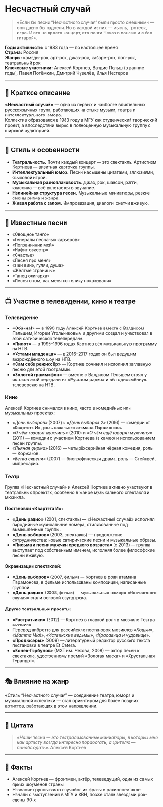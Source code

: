 # Несчастный случай

> «Если бы песни “Несчастного случая” были просто смешными — они давно бы надоели. Но в каждой из них — мысль, гротеск, игра. И это не просто концерт, это почти Чехов в панаме и с бас-гитарой».

**Годы активности:** с 1983 года — по настоящее время  
**Страна:** Россия  
**Жанры:** камеди-рок, арт-рок, джаз-рок, кабаре-рок, поп-рок, театральный рок  
**Ключевые участники:** Алексей Кортнев, Валдис Пельш (в ранние годы), Павел Потёмкин, Дмитрий Чувелёв, Илья Нестеров

---

## 📖 Краткое описание

**«Несчастный случай»** — одна из первых и наиболее влиятельных русскоязычных групп, работающих на стыке музыки, театра и интеллектуального юмора.  
Коллектив образовался в 1983 году в МГУ как студенческий творческий проект, а впоследствии вырос в полноценную музыкальную группу с широкой аудиторией.

---

## 🧠 Стиль и особенности

- **Театральность.** Почти каждый концерт — это спектакль. Артистизм Кортнева — визитная карточка группы.  
- **Интеллектуальный юмор.** Песни насыщены цитатами, аллюзиями, языковой игрой.  
- **Музыкальная разноплановость.** Джаз, рок, шансон, рэгги, классика — всё вплетается в звучание.  
- **Нелинейная структура песен.** Музыкальные миниатюры, резкие смены ритма и жанра.  
- **Живая работа с залом.** Импровизация, диалоги, скетчи вживую.

---

## 🎵 Известные песни

- «Овощное танго»  
- «Генералы песчаных карьеров»  
- «Пограничник мой»  
- «Нафиг оркестр»  
- «Счастье»  
- «Песня про меня»  
- «Пей вино, гуляй, душа»  
- «Жёлтые страницы»  
- «Танец олигарха»  
- «Песня о том, как меня по телику показывали»

---

## 📺 Участие в телевидении, кино и театре

### Телевидение

- **«Оба-на!»** — в 1990 году Алексей Кортнев вместе с Валдисом Пельшем, Игорем Угольниковым и другими создал и участвовал в этой сатирической телепередаче.  
- **«Пилот»** — в 1995–1996 годах Кортнев вёл музыкальную программу на НТВ.  
- **«Устами младенца»** — в 2016–2017 годах он был ведущим возрождённого шоу на НТВ.  
- **«Сам себе режиссёр»** — Кортнев сочинил и исполнил заглавную песню для этой программы.  
- **«Золотой граммофон»** — вместе с Валдисом Пельшем стоял у истоков этой передачи на «Русском радио» и вёл одноимённую телеверсию на НТВ.  

### Кино

Алексей Кортнев снимался в кино, часто в комедийных или музыкальных проектах:

- *«День выборов»* (2007) и *«День выборов 2»* (2016) — комедии от «Квартета И», роль казачьего атамана Парамонова.  
- *«О чём говорят мужчины»* (2010) и *«О чём ещё говорят мужчины»* (2011) — комедии с участием Кортнева (в камео) и использованием песен группы.  
- *«Пьяная фирма»* (2016) — четырёхсерийная чёрная комедия, роль — Коржаков.  
- *«Ветка сирени»* (2007) — биографическая драма, роль — Стейнвей, импресарио.  

### Театр

Группа «Несчастный случай» и Алексей Кортнев активно участвуют в театральных проектах, особенно в жанре музыкального спектакля и мюзикла.

#### Постановки «Квартета И»:

- **«День радио»** (2001, спектакль) — «Несчастный случай» исполнял пародийные музыкальные номера, стилизованные под вымышленные группы.  
- **«День выборов»** (2003, спектакль) — продолжение сотрудничества: новые сатирические песни и музыкальные образы.  
- **«Письма и песни мужчин среднего возраста»** (с 2013) — группа выступает под собственным именем, исполняя более философские песни вживую.  

#### Экранизации спектаклей:

- **«День выборов»** (2007, фильм) — Кортнев в роли атамана Парамонова, в фильме использованы композиции, написанные группой.  
- **«День радио»** (2008, фильм) — музыкальные номера «Несчастного случая» стали основой саундтрека.  

#### Другие театральные проекты:

- **«Растратчики»** (2012) — Кортнев в главной роли в мюзикле Театра мюзикла.  
- Перевод либретто для российских постановок мюзиклов *«Кошки»*, *«Mamma Mia!»*, *«Иствикские ведьмы»*, *«Красавица и чудовище»*.  
- **«Продюсеры»** (2009) — литературный редактор русского текста постановки в театре Et Cetera.  
- **«Конёк-Горбунок»** (МХТ им. Чехова, 2008) — автор песен к спектаклю, удостоенному премий «Золотая маска» и «Хрустальная Турандот».

---

## 🎭 Влияние на жанр

«Стиль “Несчастного случая” — соединение театра, юмора и музыкальной эклектики — стал ориентиром для более поздних артистов, работающих в этом направлении.

---

## 💬 Цитата

> *«Наши песни — это театрализованные миниатюры, в которых мне как артисту всегда интересно поработать, а зрителю — понаблюдать».*
Алексей Кортнев
---

## 🧩 Факты

- Алексей Кортнев — фронтмен, актёр, телеведущий, один из самых ярких шоуменов страны  
- Название группы взято случайно из фразы в радиоспектакле  
- Начали с выступлений в МГУ и КВН, позже стали звёздами рок-сцены 90-х
